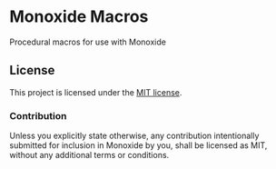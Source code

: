 # Monoxide Macros

Procedural macros for use with Monoxide 

## License

This project is licensed under the [MIT license](LICENSE).

### Contribution

Unless you explicitly state otherwise, any contribution intentionally submitted
for inclusion in Monoxide by you, shall be licensed as MIT, without any additional
terms or conditions.
